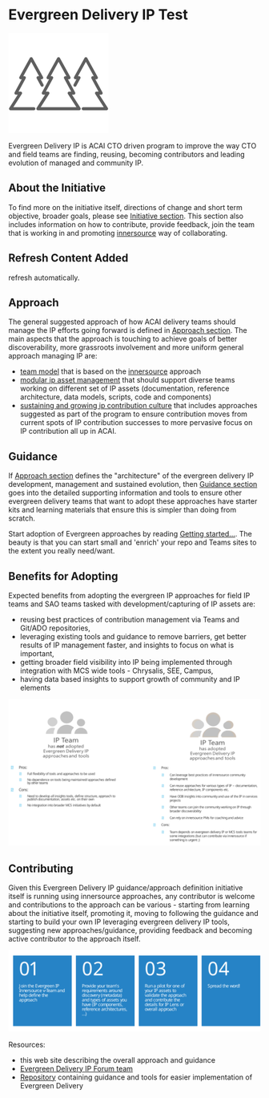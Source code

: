 # Evergreen Delivery IP Test

![Evergreen Delivery IP Logo](media/evergreen-delivery-ip-logo-small.png)


Evergreen Delivery IP is ACAI CTO driven program to improve the way CTO and field teams are finding, reusing, becoming contributors and leading evolution of managed and community IP.

## About the Initiative

To find more on the initiative itself, directions of change and short term objective, broader goals, please see [Initiative section](initiative/index.md). This section also includes information on how to contribute, provide feedback, join the team that is working in and promoting [innersource](https://innersourcecommons.org/learn/learning-path/) way of collaborating.

## Refresh Content Added

refresh automatically.

## Approach

The general suggested approach of how ACAI delivery teams should manage the IP efforts going forward is defined in [Approach section](approach/index.md). The main aspects that the approach is touching to achieve goals of better discoverability, more grassroots involvement and more uniform general approach managing IP are:

- [team model](approach/team-model.md) that is based on the [innersource](resources/innersource.md) approach
- [modular ip asset management](approach/diverse-delivery-ip.md) that should support diverse teams working on different set of IP assets (documentation, reference architecture, data models, scripts, code and components)
- [sustaining and growing ip contribution culture](approach/contribution-culture/contribution-culture.md) that includes approaches suggested as part of the program to ensure contribution moves from current spots of IP contribution successes to more pervasive focus on IP contribution all up in ACAI.

## Guidance

If [Approach section](approach/index.md) defines the "architecture" of the evergreen delivery IP development, management and sustained evolution, then [Guidance section](guidance/index.md) goes into the detailed supporting information and tools to ensure other evergreen delivery teams that want to adopt these approaches have starter kits and learning materials that ensure this is simpler than doing from scratch.

Start adoption of Evergreen approaches by reading [Getting started...](guidance/index.md). The beauty is that you can start small and 'enrich' your repo and Teams sites to the extent you really need/want.

## Benefits for Adopting

Expected benefits from adopting the evergreen IP approaches for field IP teams and SAO teams tasked with development/capturing of IP assets are:

- reusing best practices of contribution management via Teams and Git/ADO repositories,
- leveraging existing tools and guidance to remove barriers, get better results of IP management faster, and insights to focus on what is important,
- getting broader field visibility into IP being implemented through integration with MCS wide tools - Chrysalis, SEE, Campus,
- having data based insights to support growth of community and IP elements

![Evergreen Delivery Team Benefits](media/egip-team-benefits.svg)

## Contributing

Given this Evergreen Delivery IP guidance/approach definition initiative itself is running using innersource approaches, any contributor is welcome and contributions to the approach can be various - starting from learning about the initiative itself, promoting it, moving to following the guidance and starting to build your own IP leveraging evergreen delivery IP tools, suggesting new approaches/guidance, providing feedback and becoming active contributor to the approach itself.

![Evergreen Delivery Contribution Options](media/egip-contributing.svg)

Resources:

- this web site describing the overall approach and guidance
- [Evergreen Delivery IP Forum team](https://teams.microsoft.com/l/team/19%3a3d51464fa01345f6a79290ac257ead8c%40thread.tacv2/conversations?groupId=ef3294c6-f026-47a2-842e-1881f6f09272&tenantId=72f988bf-86f1-41af-91ab-2d7cd011db47)
- [Repository](https://dev.azure.com/evergreen-delivery-ip/docs) containing guidance and tools for easier implementation of Evergreen Delivery
